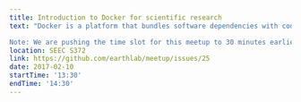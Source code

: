 ```yaml
---
title: Introduction to Docker for scientific research
text: "Docker is a platform that bundles software dependencies with code. It's useful for ensuring that your application (e.g., your scientific analysis) can be run on heterogeneous architectures (e.g., your collaborators'). In this meetup, I'll give a high level overview of what Docker is, why it's useful, and we'll get everyone up and running with some simple applications.

Note: We are pushing the time slot for this meetup to 30 minutes earlier to give us all time to migrate from SEEC to main campus to see @lwasser give her Geography colloquium."
location: SEEC S372
link: https://github.com/earthlab/meetup/issues/25
date: 2017-02-10
startTime: '13:30'
endTime: '14:30'
---
```


